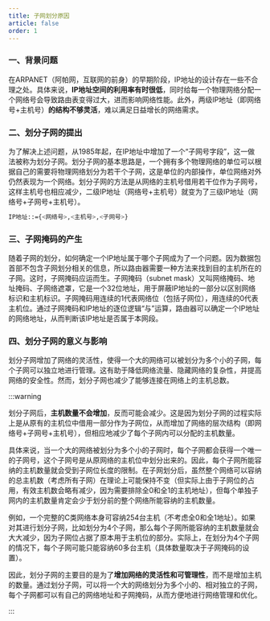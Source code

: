 ```yaml
---
title: 子网划分原因
article: false
order: 1
---
```


### 一、背景问题

在ARPANET（阿帕网，互联网的前身）的早期阶段，IP地址的设计存在一些不合理之处。具体来说，**IP地址空间的利用率有时很低**，同时给每一个物理网络分配一个网络号会导致路由表变得过大，进而影响网络性能。此外，两级IP地址（即网络号+主机号）**的结构不够灵活**，难以满足日益增长的网络需求。

### 二、划分子网的提出

为了解决上述问题，从1985年起，在IP地址中增加了一个“子网号字段”，这一做法被称为划分子网。划分子网的基本思路是，一个拥有多个物理网络的单位可以根据自己的需要将物理网络划分为若干个子网，这是单位的内部操作，单位网络对外仍然表现为一个网络。划分子网的方法是从网络的主机号借用若干位作为子网号，这样主机号也相应减少，二级IP地址（网络号+主机号）就变为了三级IP地址（网络号+子网号+主机号）。

```bash
IP地址::={<网络号>,<主机号>,<子网号>}
```



### 三、子网掩码的产生

随着子网的划分，如何确定一个IP地址属于哪个子网成为了一个问题。因为数据包首部不包含子网划分相关的信息，所以路由器需要一种方法来找到目的主机所在的子网。这时，子网掩码应运而生。子网掩码（subnet mask）又叫网络掩码、地址掩码、子网络遮罩，它是一个32位地址，用于屏蔽IP地址的一部分以区别网络标识和主机标识。子网掩码用连续的1代表网络位（包括子网位），用连续的0代表主机位。通过子网掩码和IP地址的逐位逻辑“与”运算，路由器可以确定一个IP地址的网络地址，从而判断该IP地址是否属于本网段。

### 四、划分子网的意义与影响

划分子网增加了网络的灵活性，使得一个大的网络可以被划分为多个小的子网，每个子网可以独立地进行管理。这有助于降低网络流量、隐藏网络的复杂性，并提高网络的安全性。然而，划分子网也减少了能够连接在网络上的主机总数。

:::warning

划分子网后，**主机数量不会增加**，反而可能会减少。这是因为划分子网的过程实际上是从原有的主机位中借用一部分作为子网位，从而增加了网络的层次结构（即网络号+子网号+主机号），但相应地减少了每个子网内可以分配的主机数量。

具体来说，当一个大的网络被划分为多个小的子网时，每个子网都会获得一个唯一的子网号，这个子网号是从原网络的主机位中划分出来的。因此，每个子网所能容纳的主机数量就会受到子网位长度的限制。在子网划分后，虽然整个网络可以容纳的总主机数（考虑所有子网）在理论上可能保持不变（但实际上由于子网位的占用，有效主机数会略有减少，因为需要排除全0和全1的主机地址），但每个单独子网内的主机数量肯定会少于划分前的整个网络所能容纳的主机数量。

例如，一个完整的C类网络本身可容纳254台主机（不考虑全0和全1地址）。如果对其进行划分子网，比如划分为4个子网，那么每个子网所能容纳的主机数量就会大大减少，因为子网位占据了原本用于主机位的部分。实际上，在划分为4个子网的情况下，每个子网可能只能容纳60多台主机（具体数量取决于子网掩码的设置）。

因此，划分子网的主要目的是为了**增加网络的灵活性和可管理性**，而不是增加主机的数量。通过划分子网，可以将一个大的网络划分为多个小的、相对独立的子网，每个子网都可以有自己的网络地址和子网掩码，从而方便地进行网络管理和优化。

:::